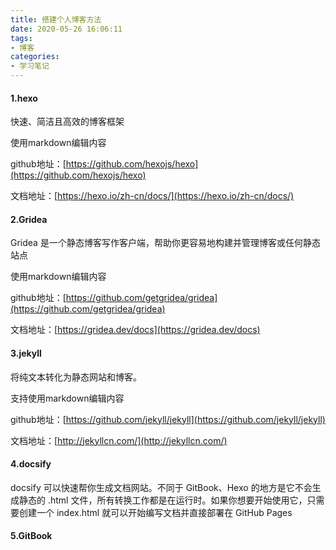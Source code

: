 ```yaml
---
title: 搭建个人博客方法
date: 2020-05-26 16:06:11
tags:
- 博客
categories:
- 学习笔记
---
```


#### 1.hexo

快速、简洁且高效的博客框架
<!--more-->
使用markdown编辑内容

github地址：[https://github.com/hexojs/hexo](https://github.com/hexojs/hexo)

文档地址：[https://hexo.io/zh-cn/docs/](https://hexo.io/zh-cn/docs/)

#### 2.Gridea

Gridea 是一个静态博客写作客户端，帮助你更容易地构建并管理博客或任何静态站点

使用markdown编辑内容

github地址：[https://github.com/getgridea/gridea](https://github.com/getgridea/gridea)

文档地址：[https://gridea.dev/docs](https://gridea.dev/docs)

#### 3.jekyll

将纯文本转化为静态网站和博客。

支持使用markdown编辑内容

github地址：[https://github.com/jekyll/jekyll](https://github.com/jekyll/jekyll)

文档地址：[http://jekyllcn.com/](http://jekyllcn.com/)

#### 4.docsify

docsify 可以快速帮你生成文档网站。不同于 GitBook、Hexo 的地方是它不会生成静态的 .html 文件，所有转换工作都是在运行时。如果你想要开始使用它，只需要创建一个 index.html 就可以开始编写文档并直接部署在 GitHub Pages

#### 5.GitBook